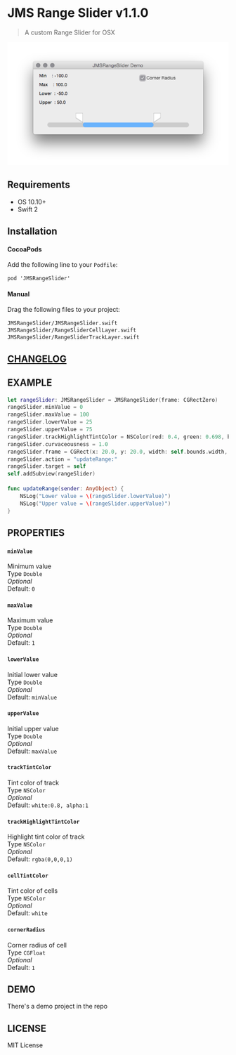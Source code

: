 # JMS Range Slider v1.1.0

> A custom Range Slider for OSX

![Screenshot JMSRangeSlider](screenshot.png)

## Requirements
* OS 10.10+
* Swift 2

## Installation
#### CocoaPods
Add the following line to your `Podfile`:  
```
pod 'JMSRangeSlider'
```

#### Manual
Drag the following files to your project:  
```
JMSRangeSlider/JMSRangeSlider.swift
JMSRangeSlider/RangeSliderCellLayer.swift
JMSRangeSlider/RangeSliderTrackLayer.swift
```

## [CHANGELOG](./CHANGELOG.md)

## EXAMPLE

```swift
let rangeSlider: JMSRangeSlider = JMSRangeSlider(frame: CGRectZero)
rangeSlider.minValue = 0
rangeSlider.maxValue = 100
rangeSlider.lowerValue = 25
rangeSlider.upperValue = 75
rangeSlider.trackHighlightTintColor = NSColor(red: 0.4, green: 0.698, blue: 1.0, alpha: 1.0)
rangeSlider.curvaceousness = 1.0
rangeSlider.frame = CGRect(x: 20.0, y: 20.0, width: self.bounds.width, height: 30.0)
rangeSlider.action = "updateRange:"
rangeSlider.target = self
self.addSubview(rangeSlider)

func updateRange(sender: AnyObject) {
    NSLog("Lower value = \(rangeSlider.lowerValue)")
    NSLog("Upper value = \(rangeSlider.upperValue)")
}
```

## PROPERTIES

#### `minValue`  
Minimum value  
Type `Double`  
_Optional_  
Default: `0`  

#### `maxValue`  
Maximum value  
Type `Double`  
_Optional_  
Default: `1`  

#### `lowerValue`  
Initial lower value  
Type `Double`  
_Optional_  
Default: `minValue`  

#### `upperValue`  
Initial upper value  
Type `Double`  
_Optional_  
Default: `maxValue`  

#### `trackTintColor`  
Tint color of track  
Type `NSColor`  
_Optional_  
Default: `white:0.8, alpha:1`  

#### `trackHighlightTintColor`  
Highlight tint color of track  
Type `NSColor`  
_Optional_  
Default: `rgba(0,0,0,1)`  

#### `cellTintColor`  
Tint color of cells  
Type `NSColor`  
_Optional_  
Default: `white`  

#### `cornerRadius`  
Corner radius of cell  
Type `CGFloat`  
_Optional_  
Default: `1`  

## DEMO
There's a demo project in the repo

## LICENSE
MIT License
